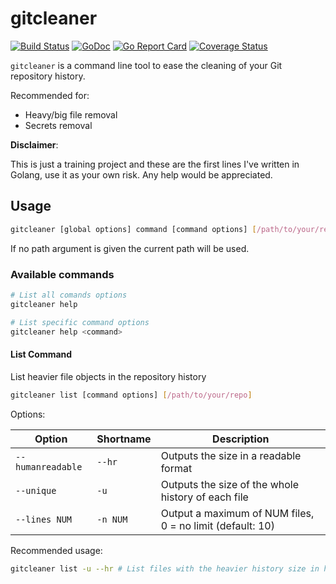 # gitcleaner

[![Build Status](https://travis-ci.org/artberri/gitcleaner.svg?branch=master)](https://travis-ci.org/artberri/gitcleaner)
[![GoDoc](https://godoc.org/github.com/artberri/gitcleaner?status.svg)](https://godoc.org/github.com/artberri/gitcleaner)
[![Go Report Card](https://goreportcard.com/badge/artberri/gitcleaner)](https://goreportcard.com/report/artberri/gitcleaner)
[![Coverage Status](https://coveralls.io/repos/github/artberri/gitcleaner/badge.svg?branch=master)](https://coveralls.io/github/artberri/gitcleaner?branch=master)

`gitcleaner` is a command line tool to ease the cleaning of your Git repository history.

Recommended for:

- Heavy/big file removal
- Secrets removal

**Disclaimer**:

This is just a training project and these are the first lines I've written 
in Golang, use it as your own risk. Any help would be appreciated.

## Usage

```bash
gitcleaner [global options] command [command options] [/path/to/your/repo]
```

If no path argument is given the current path will be used.

### Available commands

```bash
# List all comands options
gitcleaner help
```

```bash
# List specific command options
gitcleaner help <command>
```

#### List Command

List heavier file objects in the repository history

```bash
gitcleaner list [command options] [/path/to/your/repo]
```

Options:

Option            | Shortname | Description
---               | ---       | ---
`--humanreadable` | `--hr`    | Outputs the size in a readable format
`--unique`        | `-u`      | Outputs the size of the whole history of each file
`--lines NUM`     | `-n NUM`  | Output a maximum of NUM files, 0 = no limit (default: 10)

Recommended usage:

```bash
gitcleaner list -u --hr # List files with the heavier history size in human readable format
```

